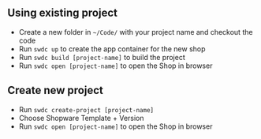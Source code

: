 ## Using existing project

- Create a new folder in `~/Code/` with your project name and checkout the code
- Run `swdc up` to create the app container for the new shop
- Run `swdc build [project-name]` to build the project
- Run `swdc open [project-name]` to open the Shop in browser

## Create new project

- Run `swdc create-project [project-name]`
- Choose Shopware Template + Version
- Run `swdc open [project-name]` to open the Shop in browser
